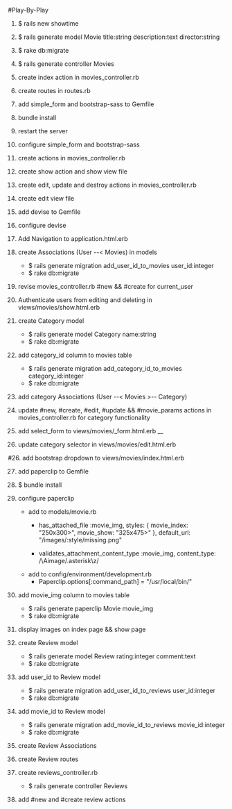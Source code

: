 #Play-By-Play

1. $ rails new showtime

2. $ rails generate model Movie title:string description:text director:string

3. $ rake db:migrate

3. $ rails generate controller Movies

4. create index action in movies_controller.rb

5. create routes in routes.rb

6. add simple_form and bootstrap-sass to Gemfile

7. bundle install

8. restart the server

9. configure simple_form and bootstrap-sass

10. create actions in movies_controller.rb

11. create show action and show view file

12. create edit, update and destroy actions in movies_controller.rb

13. create edit view file

14. add devise to Gemfile

15. configure devise

16. Add Navigation to application.html.erb

17. create Associations (User --< Movies) in models
    - $ rails generate migration add_user_id_to_movies user_id:integer
    - $ rake db:migrate

18. revise movies_controller.rb #new && #create for current_user

19. Authenticate users from editing and deleting in views/movies/show.html.erb

20. create Category model
    - $ rails generate model Category name:string
    - $ rake db:migrate

21. add category_id column to movies table
    - $ rails generate migration add_category_id_to_movies category_id:integer
    - $ rake db:migrate

22. add category Associations (User --< Movies >-- Category)

23. update #new, #create, #edit, #update && #movie_params actions in movies_controller.rb for category functionality

24. add select_form to views/movies/_form.html.erb __

25. update category selector in views/movies/edit.html.erb

#26. add bootstrap dropdown to views/movies/index.html.erb

27. add paperclip to Gemfile

28. $ bundle install

29. configure paperclip
    - add to models/movie.rb
        * has_attached_file :movie_img, styles: { movie_index: "250x300>", movie_show: "325x475>" }, default_url: "/images/:style/missing.png"

        * validates_attachment_content_type :movie_img, content_type: /\Aimage\/.asterisk\z/
    - add to config/environment/development.rb
        * Paperclip.options[:command_path] = "/usr/local/bin/"

30. add movie_img column to movies table
    - $ rails generate paperclip Movie movie_img
    - $ rake db:migrate

31. display images on index page && show page

32. create Review model
    - $ rails generate model Review rating:integer comment:text
    - $ rake db:migrate

33. add user_id to Review model
    - $ rails generate migration add_user_id_to_reviews user_id:integer
    - $ rake db:migrate

34. add movie_id to Review model
    - $ rails generate migration add_movie_id_to_reviews movie_id:integer
    - $ rake db:migrate

35. create Review Associations

36. create Review routes

37. create reviews_controller.rb
    - $ rails generate controller Reviews

38. add #new and #create review actions
